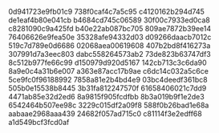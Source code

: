 0d941723e9fb01c9
738f0caf4c7a5c95
c4120162b294d745
de1eaf4b80e041cb
b4684cd745c06589
30f00c7933ed0ca8
c8281090c9a425fd
b40e22ab087bc705
809ae7872b39ee14
76406626e9fea50e
35328afe94332d03
d09266daacb7012c
519c7d789e0d6686
02068aea00619608
407b2bd8f416273a
307991d7a3eec803
dabc558264573ab2
73de823b63747df3
8c512b977fe66c99
d150979d920d5167
142cb713c3c6da90
8a9e0c4a31b6e007
a363e87acc17b9ae
c6dc14c032a5c6ce
5ce9fc0f96188992
7858a81e2b4bd4e9
03bc4deedf361bc8
505b0e15538b8445
3b31fa812247570f
61658406021c7dd9
4471ab85e32d2ed6
8a9815f905fcdfbb
8b3a019b9f1e2de3
6542464b507ee98c
3229c015df2a09f8
588f0b26bad1e68a
aabaae2968aaa439
24682f057ad715c0
c81114f3e2edff68
a1d549bcf3fcd0af
